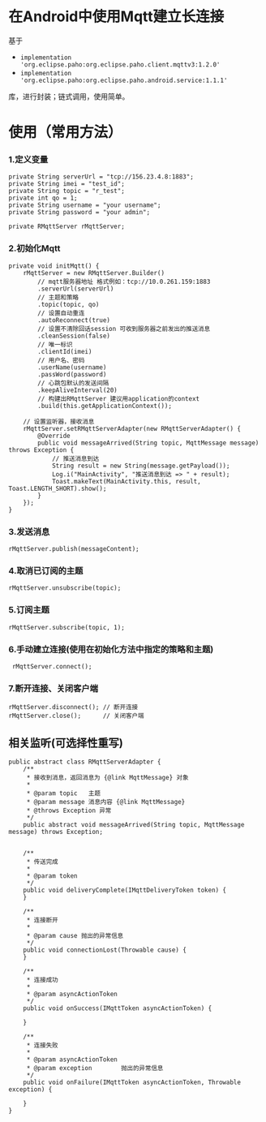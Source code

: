 # 在Android中使用Mqtt建立长连接
基于   
* `implementation 'org.eclipse.paho:org.eclipse.paho.client.mqttv3:1.2.0'`   
* `implementation 'org.eclipse.paho:org.eclipse.paho.android.service:1.1.1'`  

库，进行封装；链式调用，使用简单。

# 使用（常用方法）

### 1.定义变量
    private String serverUrl = "tcp://156.23.4.8:1883";
    private String imei = "test_id";
    private String topic = "r_test";
    private int qo = 1;
    private String username = "your username";
    private String password = "your admin";  
    
    private RMqttServer rMqttServer;  

### 2.初始化Mqtt
    private void initMqtt() {
        rMqttServer = new RMqttServer.Builder()
            // mqtt服务器地址 格式例如：tcp://10.0.261.159:1883
            .serverUrl(serverUrl)
            // 主题和策略
            .topic(topic, qo)
            // 设置自动重连
            .autoReconnect(true)
            // 设置不清除回话session 可收到服务器之前发出的推送消息
            .cleanSession(false)
            // 唯一标识
            .clientId(imei)
            // 用户名、密码
            .userName(username)
            .passWord(password)
            // 心跳包默认的发送间隔
            .keepAliveInterval(20)
            // 构建出RMqttServer 建议用application的context
            .build(this.getApplicationContext());

        // 设置监听器，接收消息
        rMqttServer.setRMqttServerAdapter(new RMqttServerAdapter() {
            @Override
            public void messageArrived(String topic, MqttMessage message) throws Exception {
                // 推送消息到达
                String result = new String(message.getPayload());
                Log.i("MainActivity", "推送消息到达 => " + result);
                Toast.makeText(MainActivity.this, result, Toast.LENGTH_SHORT).show();
            }
        });
    }
 
 ### 3.发送消息
    rMqttServer.publish(messageContent);
    
  ### 4.取消已订阅的主题
    rMqttServer.unsubscribe(topic);
     
  ### 5.订阅主题
    rMqttServer.subscribe(topic, 1);
    
   ### 6.手动建立连接(使用在初始化方法中指定的策略和主题)
     rMqttServer.connect();
     
  ### 7.断开连接、关闭客户端
    rMqttServer.disconnect(); // 断开连接
    rMqttServer.close();      // 关闭客户端
    
## 相关监听(可选择性重写)
    public abstract class RMqttServerAdapter {
        /**
         * 接收到消息，返回消息为 {@link MqttMessage} 对象
         *
         * @param topic   主题
         * @param message 消息内容 {@link MqttMessage}
         * @throws Exception 异常
         */
        public abstract void messageArrived(String topic, MqttMessage message) throws Exception;
    
    
        /**
         * 传送完成
         *
         * @param token
         */
        public void deliveryComplete(IMqttDeliveryToken token) {
        }
    
        /**
         * 连接断开
         *
         * @param cause 抛出的异常信息
         */
        public void connectionLost(Throwable cause) {
        }
    
        /**
         * 连接成功
         *
         * @param asyncActionToken
         */
        public void onSuccess(IMqttToken asyncActionToken) {
    
        }
    
        /**
         * 连接失败
         *
         * @param asyncActionToken
         * @param exception        抛出的异常信息
         */
        public void onFailure(IMqttToken asyncActionToken, Throwable exception) {
    
        }
    }
    
   